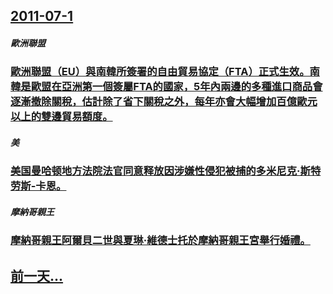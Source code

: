 ## [2011-07-1](/zh/news/2011/07/1/index.md)

##### 歐洲聯盟
### [ 歐洲聯盟（EU）與南韓所簽署的自由貿易協定（FTA）正式生效。南韓是歐盟在亞洲第一個簽屬FTA的國家，5年內兩邊的多種進口商品會逐漸撤除關稅，估計除了省下關稅之外，每年亦會大幅增加百億歐元以上的雙邊貿易額度。 ](/zh/news/2011/07/1/歐洲聯盟-EU-與南韓所簽署的自由貿易協定-FTA-正式生效-南韓是歐盟在亞洲第一個簽屬FTA的國家-5年內兩邊的多種.md)
##### 美
### [ 美国曼哈顿地方法院法官同意释放因涉嫌性侵犯被捕的多米尼克·斯特劳斯-卡恩。](/zh/news/2011/07/1/美国曼哈顿地方法院法官同意释放因涉嫌性侵犯被捕的多米尼克-斯特劳斯-卡恩.md)
##### 摩納哥親王
### [ 摩納哥親王阿爾貝二世與夏琳·維德士托於摩納哥親王宮舉行婚禮。](/zh/news/2011/07/1/摩納哥親王阿爾貝二世與夏琳-維德士托於摩納哥親王宮舉行婚禮.md)
## [前一天...](/zh/news/2011/06/29/index.md)

